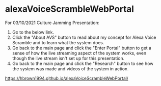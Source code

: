 # alexaVoiceScrambleWebPortal

For 03/10/2021 Culture Jamming Presentation:
1. Go to the below link.
2. Click the "About AVS" button to read about my concept for Alexa Voice Scramble and to learn what the system does.
3. Go back to the main page and click the "Enter Portal" button to get a sense of how the live streaming aspect of the system works, even though the live stream isn't set up for this presentation.
4. Go back to the main page and click the "Research" button to see how the system was made and videos of the system in action. 

https://hbrown1994.github.io/alexaVoiceScrambleWebPortal/
